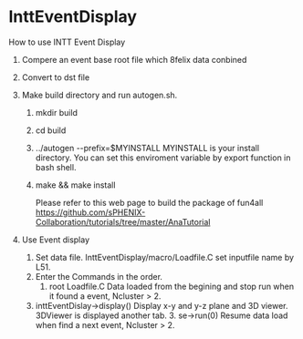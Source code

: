 # InttEventDisplay

How to use INTT Event Display

1. Compere an event base root file which 8felix data conbined
2. Convert to dst file
3. Make build directory and run autogen.sh.
	1. mkdir build
 	2. cd build 
 	3. ../autogen --prefix=$MYINSTALL
     		MYINSTALL is your install directory. You can set this enviroment variable by export function in bash shell.
  	4. make && make install

       	Please refer to this web page to build the package of fun4all
	https://github.com/sPHENIX-Collaboration/tutorials/tree/master/AnaTutorial

4. Use Event display
    1. Set data file.
   	InttEventDisplay/macro/Loadfile.C set inputfile name by L51. 
    3. Enter the Commands in the order.
        1. root Loadfile.C
   		Data loaded from the begining and stop run when it found a event, Ncluster > 2.
	4. inttEventDislay->display()
    		Display x-y and y-z plane and 3D viewer. 3DViewer is displayed another tab.
    	3. se->run(0)
   		Resume data load when find a next event, Ncluster > 2.
